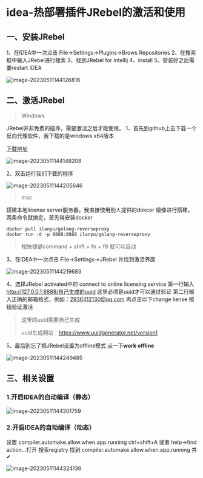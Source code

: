 # idea-热部署插件JRebel的激活和使用

## 一、安装JRebel

1、在IDEA中一次点击 File->Settings->Plugins->Brows Repositories
2、在搜索框中输入JRebel进行搜索
3、找到JRebel for intellij
4、install
5、安装好之后需要restart IDEA

![image-20230511144126816](https://gitee.com/huanglei1111/phone-md/raw/master/images/image-20230511144126816.png)

## 二、激活JRebel

> Windows

JRebel并非免费的插件，需要激活之后才能使用。
1、首先到github上去下载一个反向代理软件，我下载的是windows x64版本

[下载地址](https://github.com/ilanyu/ReverseProxy/releases/tag/v1.4)

![image-20230511144148208](https://gitee.com/huanglei1111/phone-md/raw/master/images/image-20230511144148208.png)

2、双击运行我们下载的程序

![image-20230511144205646](https://gitee.com/huanglei1111/phone-md/raw/master/images/image-20230511144205646.png)

> mac

搭建本地license server服务器。我直接使用别人提供的dokcer 镜像进行搭建，两条命令就搞定，首先得安装docker

```shell
docker pull ilanyu/golang-reverseproxy
docker run -d -p 8888:8888 ilanyu/golang-reverseproxy
```

> 按快捷键command + shift + fn + f9 就可以自动

3、在IDEA中一次点击 File->Settings->JRebel 并找到激活界面

![image-20230511144219683](https://gitee.com/huanglei1111/phone-md/raw/master/images/image-20230511144219683.png)


4、选择JRebel activated中的 connect to online licensing service
第一行输入 http://127.0.0.1:8888/自己生成的uuid
这里必须是uuid才可以通过验证
第二行输入正确的邮箱格式，例如：2936412130@qq.com
再点击以下change liense 按钮验证激活


> 这里的uuid需要自己生成
>
> uuid生成网站：https://www.uuidgenerator.net/version1

5、最后别忘了把JRebel设置为offline模式 点一下**work offline**

![image-20230511144249485](https://gitee.com/huanglei1111/phone-md/raw/master/images/image-20230511144249485.png)


## 三、相关设置
### 1.开启IDEA的自动编译（静态）
![image-20230511144301759](https://gitee.com/huanglei1111/phone-md/raw/master/images/image-20230511144301759.png)
### 2.开启IDEA的自动编译（动态）
设置 compiler.automake.allow.when.app.running
ctrl+shift+A 或者 help->find action…打开
搜索registry
找到 compiler.automake.allow.when.app.running 并✔

![image-20230511144324136](https://gitee.com/huanglei1111/phone-md/raw/master/images/image-20230511144324136.png)





